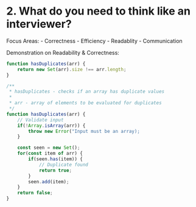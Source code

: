 # 2. What do you need to think like an interviewer?

Focus Areas:
    - Correctness
    - Efficiency
    - Readablity
    - Communication

Demonstration on Readability & Correctness:

<!-- [1,2,3,4] -> false -->
<!-- [1,2,3,2,4] -> true -->
<!-- Option A -->
```js
function hasDuplicates(arr) {
    return new Set(arr).size !== arr.length;
}
```

<!-- Option B -->
<!-- Input: [1,2,3,2,4]; return true -->
<!-- Set variable seen: (1,2,3) -->
```js
/**
 * hasDuplicates - checks if an array has duplicate values
 * 
 * arr - array of elements to be evaluated for duplicates
 */
function hasDuplicates(arr) {
    // Validate input
    if(!Array.isArray(arr)) {
        throw new Error("Input must be an array);
    }

    const seen = new Set();
    for(const item of arr) {
        if(seen.has(item)) {
            // Duplicate found
            return true;
        }
        seen.add(item);
    }
    return false;
}
```